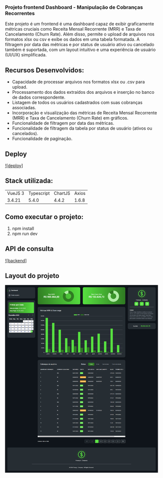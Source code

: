 ### Projeto frontend Dashboard - Manipulação de Cobranças Recorrentes

Este projeto é um frontend é uma dashboard capaz de exibir graficamente métricas cruciais como Receita Mensal Recorrente (MRR) e Taxa de Cancelamento (Churn Rate). Além disso, permite o upload de arquivos nos formatos xlsx ou csv e exibe os dados em uma tabela formatada. A filtragem por data das métricas e por status de usuário ativo ou cancelado também é suportada, com um layout intuitivo e uma experiência de usuário (UI/UX) simplificada.

## Recursos Desenvolvidos:

- Capacidade de processar arquivos nos formatos xlsx ou .csv para upload.
- Processamento dos dados extraídos dos arquivos e inserção no banco de dados correspondente.
- Listagem de todos os usuários cadastrados com suas cobranças associadas.
- Incorporação e visualização das métricas de Receita Mensal Recorrente (MRR) e Taxa de Cancelamento (Churn Rate) em gráficos.
- Funcionalidade de filtragem por data das métricas.
- Funcionalidade de filtragem da tabela por status de usuário (ativos ou cancelados).
- Funcionalidade de paginação.

## Deploy

[![deploy]](https://teste-frontend-copybase.vercel.app/)

## Stack utilizada:

<table>
  <tr>
    <td>VueJS 3</td>
    <td>Typescript</td>
    <td>ChartJS</td>
    <td>Axios</td>
  </tr>
  <tr>
    <td>3.4.21</td>
    <td>5.4.0</td>
    <td>4.4.2</td>
    <td>1.6.8</td>
  </tr>
</table>

## Como executar o projeto:

1. npm install
2. npm run dev

## API de consulta

[![backend]](https://github.com/buenomoreto/Teste-backend-copybase)

## Layout do projeto

![Layout](https://github.com/buenomoreto/Teste-frontend-copybase/blob/main/layout/layout-1.png)

